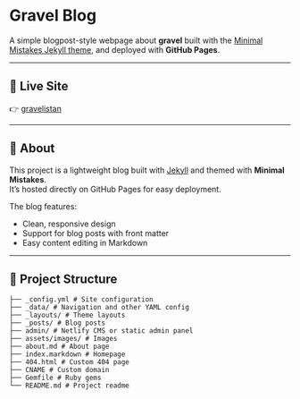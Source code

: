 # Gravel Blog

A simple blogpost-style webpage about **gravel** built with the [Minimal Mistakes Jekyll theme](https://mmistakes.github.io/minimal-mistakes/), and deployed with **GitHub Pages**.

---

## 🚀 Live Site
👉 [gravelistan](http://gravelistan.eu)

---

## 📖 About
This project is a lightweight blog built with [Jekyll](https://jekyllrb.com/) and themed with **Minimal Mistakes**.  
It’s hosted directly on GitHub Pages for easy deployment.

The blog features:
- Clean, responsive design
- Support for blog posts with front matter
- Easy content editing in Markdown

---

## 📂 Project Structure
```plaintext
├── _config.yml # Site configuration
├── _data/ # Navigation and other YAML config
├── _layouts/ # Theme layouts
├── _posts/ # Blog posts
├── admin/ # Netlify CMS or static admin panel
├── assets/images/ # Images
├── about.md # About page
├── index.markdown # Homepage
├── 404.html # Custom 404 page
├── CNAME # Custom domain
├── Gemfile # Ruby gems
└── README.md # Project readme
